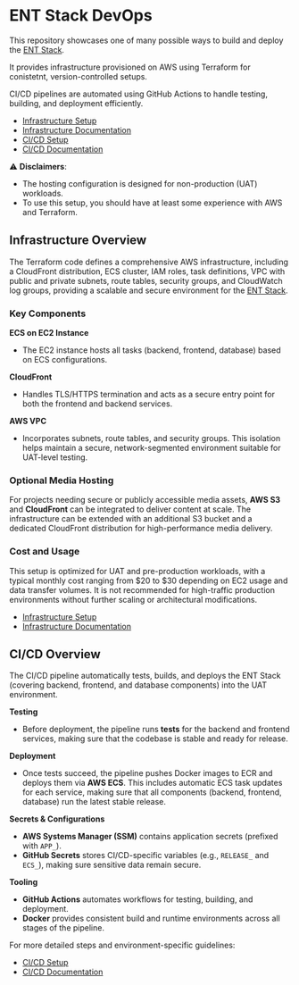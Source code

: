 # ENT Stack DevOps

This repository showcases one of many possible ways to build and deploy the <a href="https://ent-stack.com/" target="_blank">ENT Stack</a>.

It provides infrastructure provisioned on AWS using Terraform for conistetnt, version-controlled setups.

CI/CD pipelines are automated using GitHub Actions to handle testing, building, and deployment efficiently.

- [Infrastructure Setup](docs/infrastructure-setup.md)
- [Infrastructure Documentation](docs/infrastructure-documentation.md)
- [CI/CD Setup](docs/cicd-setup.md)
- [CI/CD Documentation](docs/cicd-documentation.md)

⚠️ **Disclaimers**:
- The hosting configuration is designed for non-production (UAT) workloads.
- To use this setup, you should have at least some experience with AWS and Terraform.

## Infrastructure Overview

The Terraform code defines a comprehensive AWS infrastructure, including a CloudFront distribution, ECS cluster, IAM roles, task definitions, VPC with public and private subnets, route tables, security groups, and CloudWatch log groups, providing a scalable and secure environment for the <a href="[https://github.com/ironexdev/ent-stack](https://ent-stack.com/)" target="_blank">ENT Stack</a>.

### Key Components

**ECS on EC2 Instance**
- The EC2 instance hosts all tasks (backend, frontend, database) based on ECS configurations.

**CloudFront**
- Handles TLS/HTTPS termination and acts as a secure entry point for both the frontend and backend services.

**AWS VPC**
- Incorporates subnets, route tables, and security groups. This isolation helps maintain a secure, network-segmented environment suitable for UAT-level testing.

### Optional Media Hosting
For projects needing secure or publicly accessible media assets, **AWS S3** and **CloudFront** can be integrated to deliver content at scale. The infrastructure can be extended with an additional S3 bucket and a dedicated CloudFront distribution for high-performance media delivery.

### Cost and Usage
This setup is optimized for UAT and pre-production workloads, with a typical monthly cost ranging from \$20 to \$30 depending on EC2 usage and data transfer volumes. It is not recommended for high-traffic production environments without further scaling or architectural modifications.

- [Infrastructure Setup](docs/infrastructure-setup.md)
- [Infrastructure Documentation](docs/infrastructure-documentation.md)

## CI/CD Overview

The CI/CD pipeline automatically tests, builds, and deploys the ENT Stack (covering backend, frontend, and database components) into the UAT environment.

**Testing**  
- Before deployment, the pipeline runs **tests** for the backend and frontend services, making sure that the codebase is stable and ready for release. 

**Deployment**  
- Once tests succeed, the pipeline pushes Docker images to ECR and deploys them via **AWS ECS**. This includes automatic ECS task updates for each service, making sure that all components (backend, frontend, database) run the latest stable release.

**Secrets & Configurations**
- **AWS Systems Manager (SSM)** contains application secrets (prefixed with `APP_`).
- **GitHub Secrets** stores CI/CD-specific variables (e.g., `RELEASE_` and `ECS_`), making sure sensitive data remain secure.

**Tooling**
- **GitHub Actions** automates workflows for testing, building, and deployment.
- **Docker** provides consistent build and runtime environments across all stages of the pipeline.

For more detailed steps and environment-specific guidelines:

- [CI/CD Setup](docs/cicd-setup.md)
- [CI/CD Documentation](docs/cicd-documentation.md)
